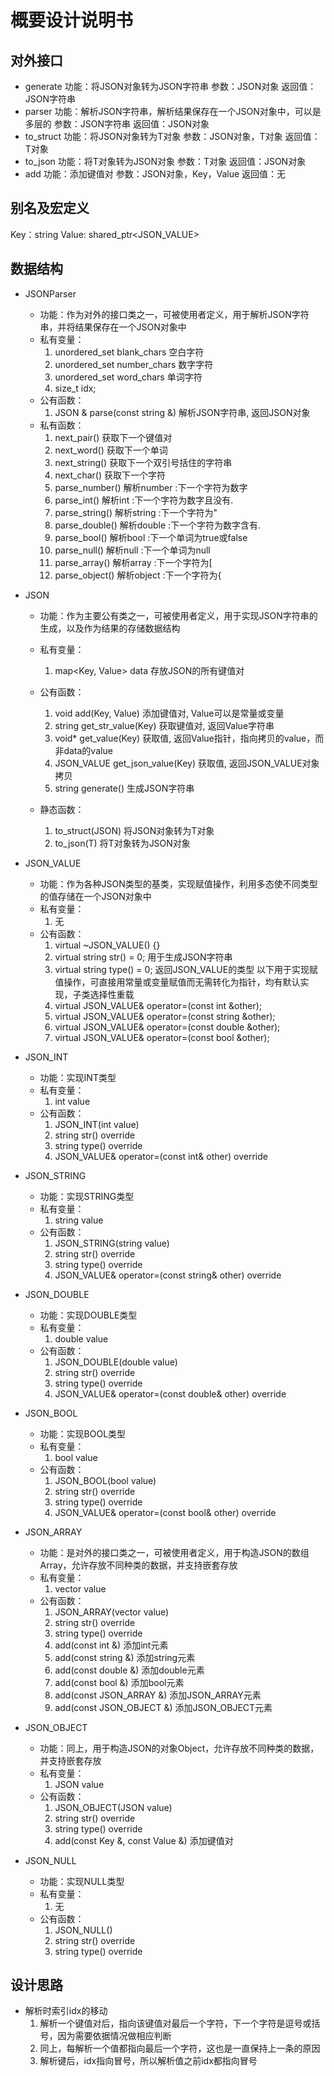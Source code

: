# 概要设计说明书

## 对外接口
- generate
    功能：将JSON对象转为JSON字符串
    参数：JSON对象
    返回值：JSON字符串
- parser
    功能：解析JSON字符串，解析结果保存在一个JSON对象中，可以是多层的
    参数：JSON字符串
    返回值：JSON对象
- to_struct
    功能：将JSON对象转为T对象
    参数：JSON对象，T对象
    返回值：T对象
- to_json
    功能：将T对象转为JSON对象
    参数：T对象
    返回值：JSON对象
- add
    功能：添加键值对
    参数：JSON对象，Key，Value
    返回值：无

## 别名及宏定义
Key：string
Value: shared_ptr<JSON_VALUE>

## 数据结构
- JSONParser
    - 功能：作为对外的接口类之一，可被使用者定义，用于解析JSON字符串，并将结果保存在一个JSON对象中
    - 私有变量：
        1. unordered_set<char> blank_chars 空白字符
        1. unordered_set<char> number_chars 数字字符
        1. unordered_set<char> word_chars 单词字符
        1. size_t idx;
    - 公有函数：
        1. JSON & parse(const string &) 解析JSON字符串, 返回JSON对象
    - 私有函数：
        1. next_pair() 获取下一个键值对
        1. next_word() 获取下一个单词
        1. next_string() 获取下一个双引号括住的字符串
        1. next_char() 获取下一个字符
        1. parse_number() 解析number :下一个字符为数字
        1. parse_int() 解析int :下一个字符为数字且没有.
        1. parse_string() 解析string :下一个字符为"
        1. parse_double() 解析double :下一个字符为数字含有.
        1. parse_bool() 解析bool :下一个单词为true或false
        1. parse_null() 解析null :下一个单词为null
        1. parse_array() 解析array  :下一个字符为[
        1. parse_object() 解析object :下一个字符为{

- JSON
    - 功能：作为主要公有类之一，可被使用者定义，用于实现JSON字符串的生成，以及作为结果的存储数据结构
    - 私有变量：
        1. map<Key, Value> data 存放JSON的所有键值对
    - 公有函数：
        1. void add(Key, Value) 添加键值对, Value可以是常量或变量
        1. string get_str_value(Key) 获取键值对, 返回Value字符串
        1. void* get_value(Key) 获取值, 返回Value指针，指向拷贝的value，而非data的value
        1. JSON_VALUE get_json_value(Key) 获取值, 返回JSON_VALUE对象拷贝
        1. string generate() 生成JSON字符串

    - 静态函数：
        1. to_struct<T>(JSON) 将JSON对象转为T对象
        1. to_json(T) 将T对象转为JSON对象

- JSON_VALUE
    - 功能：作为各种JSON类型的基类，实现赋值操作，利用多态使不同类型的值存储在一个JSON对象中
    - 私有变量：
        1. 无
    - 公有函数：
        1. virtual ~JSON_VALUE() {}
        1. virtual string str() = 0;    用于生成JSON字符串
        1. virtual string type() = 0; 返回JSON_VALUE的类型
        以下用于实现赋值操作，可直接用常量或变量赋值而无需转化为指针，均有默认实现，子类选择性重载
        1. virtual JSON_VALUE& operator=(const int &other);
        1. virtual JSON_VALUE& operator=(const string &other);
        1. virtual JSON_VALUE& operator=(const double &other);
        1. virtual JSON_VALUE& operator=(const bool &other);

- JSON_INT
    - 功能：实现INT类型
    - 私有变量：
        1. int value
    - 公有函数：
        1. JSON_INT(int value)
        1. string str() override
        1. string type() override
        1. JSON_VALUE& operator=(const int& other) override

- JSON_STRING
    - 功能：实现STRING类型
    - 私有变量：
        1. string value
    - 公有函数：
        1. JSON_STRING(string value)
        1. string str() override
        1. string type() override
        1. JSON_VALUE& operator=(const string& other) override

- JSON_DOUBLE
    - 功能：实现DOUBLE类型
    - 私有变量：
        1. double value
    - 公有函数：
        1. JSON_DOUBLE(double value)
        1. string str() override
        1. string type() override
        1. JSON_VALUE& operator=(const double& other) override

- JSON_BOOL
    - 功能：实现BOOL类型
    - 私有变量：
        1. bool value
    - 公有函数：
        1. JSON_BOOL(bool value)
        1. string str() override
        1. string type() override
        1. JSON_VALUE& operator=(const bool& other) override

- JSON_ARRAY
    - 功能：是对外的接口类之一，可被使用者定义，用于构造JSON的数组Array，允许存放不同种类的数据，并支持嵌套存放
    - 私有变量：
        1. vector<Value> value
    - 公有函数：
        1. JSON_ARRAY(vector<Value> value)
        1. string str() override
        1. string type() override
        1. add(const int &) 添加int元素
        1. add(const string &) 添加string元素
        1. add(const double &) 添加double元素
        1. add(const bool &) 添加bool元素
        1. add(const JSON_ARRAY &) 添加JSON_ARRAY元素
        1. add(const JSON_OBJECT &) 添加JSON_OBJECT元素

- JSON_OBJECT
    - 功能：同上，用于构造JSON的对象Object，允许存放不同种类的数据，并支持嵌套存放
    - 私有变量：
        1. JSON value
    - 公有函数：
        1. JSON_OBJECT(JSON value)
        1. string str() override
        1. string type() override
        1. add(const Key &, const Value &) 添加键值对

- JSON_NULL
    - 功能：实现NULL类型
    - 私有变量：
        1. 无
    - 公有函数：
        1. JSON_NULL()
        1. string str() override
        1. string type() override
## 设计思路
- 解析时索引idx的移动
    1. 解析一个键值对后，指向该键值对最后一个字符，下一个字符是逗号或括号，因为需要依据情况做相应判断
    1. 同上，每解析一个值都指向最后一个字符，这也是一直保持上一条的原因
    1. 解析键后，idx指向冒号，所以解析值之前idx都指向冒号